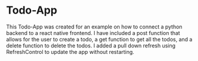 # Todo-App
This Todo-App was created for an example on how to connect a python backend to a react native frontend. 
I have included a post function that allows for the user to create a todo, a get function to get all the todos, and a delete function to delete the todos.
I added a pull down refresh using RefreshControl to update the app without restarting. 
